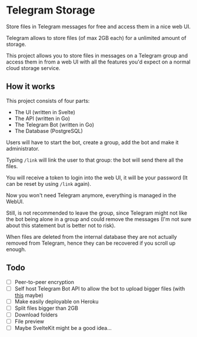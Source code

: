 # Telegram Storage

Store files in Telegram messages for free and access them in a nice web UI.

Telegram allows to store files (of max 2GB each) for a unlimited amount of storage.

This project allows you to store files in messages on a Telegram group and
access them in from a web UI with all the features you'd expect on a normal cloud storage service.

## How it works

This project consists of four parts:

- The UI (written in Svelte)
- The API (written in Go)
- The Telegram Bot (written in Go)
- The Database (PostgreSQL)

Users will have to start the bot, create a group, add the bot and make it administrator.

Typing `/link` will link the user to that group: the bot will send there all the files.

You will receive a token to login into the web UI, it will be your password
(It can be reset by using `/link` again).

Now you won't need Telegram anymore, everything is managed in the WebUI. 

Still, is not recommended to leave the group, since Telegram might not like the bot being alone in a group and could remove the messages
(I'm not sure about this statement but is better not to risk).

When files are deleted from the internal database they are not actually removed from Telegram, hence they can be recovered if you scroll up enough.

## Todo

- [ ] Peer-to-peer encryption
- [ ] Self host Telegram Bot API to allow the bot to upload bigger files (with [this](https://hub.docker.com/r/aiogram/telegram-bot-api) maybe)
- [ ] Make easily deployable on Heroku
- [ ] Split files bigger than 2GB
- [ ] Download folders
- [ ] File preview
- [ ] Maybe SvelteKit might be a good idea...

